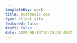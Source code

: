 ```yaml
---
templateKey: work
title: bcatmusic.com
type: client site
featured: false
draft: false
date: 2020-08-13T14:19:20.462Z
---
```

